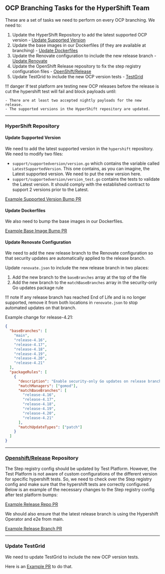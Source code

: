 ## OCP Branching Tasks for the HyperShift Team
These are a set of tasks we need to perform on every OCP branching. We need to:

1. Update the HyperShift Repository to add the latest supported OCP version - [Update Supported Version](#update-supported-version)
1. Update the base images in our Dockerfiles (if they are available at branching) - [Update Dockerfiles](#update-dockerfiles)
1. Update the Renovate configuration to include the new release branch - [Update Renovate](#update-renovate-configuration)
1. Update the OpenShift Release repository to fix the step registry configuration files - [OpenShift/Release](#openshiftrelease-repository)
1. Update TestGrid to include the new OCP version tests - [TestGrid](#update-testgrid)

!!! danger
    If test platform are testing new OCP releases before the release is cut the hypershift test will fail and block payloads until:

    - There are at least two accepted nightly payloads for the new release.
    - The supported versions in the HyperShift repository are updated.

---
### HyperShift Repository

#### Update Supported Version
We need to add the latest supported version in the `hypershift` repository. We need to modify two files:

- `support/supportedversion/version.go` which contains the variable called `LatestSupportedVersion`. This one contains, as you can imagine, the Latest supported version. We need to put the new version here.
- `support/supportedversion/version_test.go` contains the tests to validate the Latest version. It should comply with the established contract to support 2 versions prior to the Latest.

[Example Supported Version Bump PR](https://github.com/openshift/hypershift/pull/5146/files)

#### Update Dockerfiles
We also need to bump the base images in our Dockerfiles.

[Example Base Image Bump PR](https://github.com/openshift/hypershift/pull/5195/files)

#### Update Renovate Configuration
We need to add the new release branch to the Renovate configuration so that security updates are automatically applied to the release branch.

Update `renovate.json` to include the new release branch in two places:

1. Add the new branch to the `baseBranches` array at the top of the file
2. Add the new branch to the `matchBaseBranches` array in the security-only Go updates package rule

!!! note
    If any release branch has reached End of Life and is no longer supported, remove it from both locations in `renovate.json` to stop automated updates on that branch.

Example change for release-4.21:
```json
{
  "baseBranches": [
    "main",
    "release-4.16",
    "release-4.17",
    "release-4.18",
    "release-4.19",
    "release-4.20",
    "release-4.21"
  ],
  "packageRules": [
    {
      "description": "Enable security-only Go updates on release branches",
      "matchManagers": ["gomod"],
      "matchBaseBranches": [
        "release-4.16",
        "release-4.17",
        "release-4.18",
        "release-4.19",
        "release-4.20",
        "release-4.21"
      ],
      "matchUpdateTypes": ["patch"]
    }
  ]
}
```

---

### [Openshift/Release](https://github.com/openshift/release) Repository
The Step registry config should be updated by Test Platform. However, the Test Platform is not aware of custom configurations of the different version for specific hypershift tests.
So, we need to check over the Step registry config and make sure that the hypershift tests are correctly configured. Below is an example of the necessary changes to the Step registry config after test platform bumps:

[Example Release Repo PR](https://github.com/openshift/release/pull/59120/files)

We should also ensure that the latest release branch is using the Hypershift Operator and e2e from main.

[Example Release Branch PR](https://github.com/openshift/release/pull/69341/files)

---

### Update TestGrid
We need to update TestGrid to include the new OCP version tests. 

Here is an [Example PR](https://github.com/kubernetes/test-infra/pull/35535) to do that.
